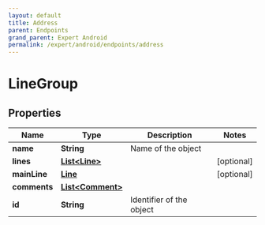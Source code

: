 ```yaml
---
layout: default
title: Address
parent: Endpoints
grand_parent: Expert Android
permalink: /expert/android/endpoints/address
---
```


# LineGroup

## Properties
Name | Type | Description | Notes
------------ | ------------- | ------------- | -------------
**name** | **String** | Name of the object | 
**lines** | [**List&lt;Line&gt;**](Line.md) |  |  [optional]
**mainLine** | [**Line**](Line.md) |  |  [optional]
**comments** | [**List&lt;Comment&gt;**](Comment.md) |  | 
**id** | **String** | Identifier of the object | 



